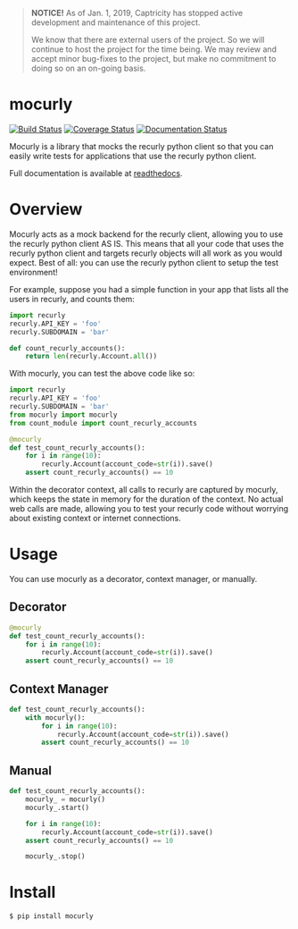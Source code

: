> **NOTICE!**
> As of Jan. 1, 2019, Captricity has stopped active development and maintenance of this project.
> 
> We know that there are external users of the project. So we will continue to host
> the project for the time being. We may review and accept minor bug-fixes to the project, 
> but make no commitment to doing so on an on-going basis.
>


mocurly
=======

[![Build Status](https://travis-ci.org/Captricity/mocurly.svg?branch=master)](https://travis-ci.org/Captricity/mocurly) [![Coverage Status](https://coveralls.io/repos/Captricity/mocurly/badge.png?branch=master)](https://coveralls.io/r/Captricity/mocurly?branch=master) [![Documentation Status](https://readthedocs.org/projects/mocurly/badge/?version=latest)](https://readthedocs.org/projects/mocurly/?badge=latest)

Mocurly is a library that mocks the recurly python client so that you can easily write tests for applications that use the recurly python client.

Full documentation is available at [readthedocs](http://mocurly.readthedocs.org/en/latest/).

Overview
========
Mocurly acts as a mock backend for the recurly client, allowing you to use the recurly python client AS IS. This means that all your code that uses the recurly python client and targets recurly objects will all work as you would expect. Best of all: you can use the recurly python client to setup the test environment!

For example, suppose you had a simple function in your app that lists all the users in recurly, and counts them:
```python
import recurly
recurly.API_KEY = 'foo'
recurly.SUBDOMAIN = 'bar'

def count_recurly_accounts():
    return len(recurly.Account.all())
```

With mocurly, you can test the above code like so:
```python
import recurly
recurly.API_KEY = 'foo'
recurly.SUBDOMAIN = 'bar'
from mocurly import mocurly
from count_module import count_recurly_accounts

@mocurly
def test_count_recurly_accounts():
    for i in range(10):
        recurly.Account(account_code=str(i)).save()
    assert count_recurly_accounts() == 10
```

Within the decorator context, all calls to recurly are captured by mocurly, which keeps the state in memory for the duration of the context. No actual web calls are made, allowing you to test your recurly code without worrying about existing context or internet connections.

Usage
=====
You can use mocurly as a decorator, context manager, or manually.

Decorator
---------
```python
@mocurly
def test_count_recurly_accounts():
    for i in range(10):
        recurly.Account(account_code=str(i)).save()
    assert count_recurly_accounts() == 10
```

Context Manager
---------------
```python
def test_count_recurly_accounts():
    with mocurly():
        for i in range(10):
            recurly.Account(account_code=str(i)).save()
        assert count_recurly_accounts() == 10
```

Manual
------
```python
def test_count_recurly_accounts():
    mocurly_ = mocurly()
    mocurly_.start()

    for i in range(10):
        recurly.Account(account_code=str(i)).save()
    assert count_recurly_accounts() == 10

    mocurly_.stop()
```

Install
=======
```shell
$ pip install mocurly
```
